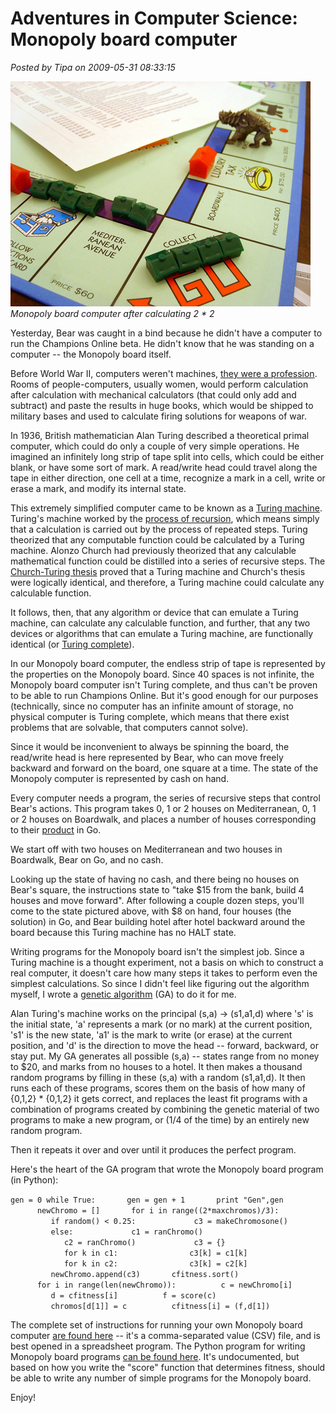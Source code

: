 # Adventures in Computer Science: Monopoly board computer

*Posted by Tipa on 2009-05-31 08:33:15*

![Monopoly board computer](../../../uploads/2009/05/turingopoly.jpg "Monopoly board computer")  
*Monopoly board computer after calculating 2 * 2*

Yesterday, Bear was caught in a bind because he didn't have a computer to run the Champions Online beta. He didn't know that he was standing on a computer -- the Monopoly board itself.

Before World War II, computers weren't machines, [they were a profession](http://www.ieeeghn.org/wiki/index.php/Women_Computers_in_World_War_II). Rooms of people-computers, usually women, would perform calculation after calculation with mechanical calculators (that could only add and subtract) and paste the results in huge books, which would be shipped to military bases and used to calculate firing solutions for weapons of war.

In 1936, British mathematician Alan Turing described a theoretical primal computer, which could do only a couple of very simple operations. He imagined an infinitely long strip of tape split into cells, which could be either blank, or have some sort of mark. A read/write head could travel along the tape in either direction, one cell at a time, recognize a mark in a cell, write or erase a mark, and modify its internal state.

This extremely simplified computer came to be known as a [Turing machine](http://en.wikipedia.org/wiki/Turing_machine). Turing's machine worked by the [process of recursion](http://en.wikipedia.org/wiki/Recursion), which means simply that a calculation is carried out by the process of repeated steps. Turing theorized that any computable function could be calculated by a Turing machine. Alonzo Church had previously theorized that any calculable mathematical function could be distilled into a series of recursive steps. The [Church-Turing thesis](http://en.wikipedia.org/wiki/Church%E2%80%93Turing_thesis) proved that a Turing machine and Church's thesis were logically identical, and therefore, a Turing machine could calculate any calculable function.

It follows, then, that any algorithm or device that can emulate a Turing machine, can calculate any calculable function, and further, that any two devices or algorithms that can emulate a Turing machine, are functionally identical (or [Turing complete](http://en.wikipedia.org/wiki/Turing_completeness)).

In our Monopoly board computer, the endless strip of tape is represented by the properties on the Monopoly board. Since 40 spaces is not infinite, the Monopoly board computer isn't Turing complete, and thus can't be proven to be able to run Champions Online. But it's good enough for our purposes (technically, since no computer has an infinite amount of storage, no physical computer is Turing complete, which means that there exist problems that are solvable, that computers cannot solve).

Since it would be inconvenient to always be spinning the board, the read/write head is here represented by Bear, who can move freely backward and forward on the board, one square at a time. The state of the Monopoly computer is represented by cash on hand.

Every computer needs a program, the series of recursive steps that control Bear's actions. This program takes 0, 1 or 2 houses on Mediterranean, 0, 1 or 2 houses on Boardwalk, and places a number of houses corresponding to their [product](http://en.wikipedia.org/wiki/Product_(mathematics)) in Go.

We start off with two houses on Mediterranean and two houses in Boardwalk, Bear on Go, and no cash.

Looking up the state of having no cash, and there being no houses on Bear's square, the instructions state to "take $15 from the bank, build 4 houses and move forward". After following a couple dozen steps, you'll come to the state pictured above, with $8 on hand, four houses (the solution) in Go, and Bear building hotel after hotel backward around the board because this Turing machine has no HALT state.

Writing programs for the Monopoly board isn't the simplest job. Since a Turing machine is a thought experiment, not a basis on which to construct a real computer, it doesn't care how many steps it takes to perform even the simplest calculations. So since I didn't feel like figuring out the algorithm myself, I wrote a [genetic algorithm](http://en.wikipedia.org/wiki/Genetic_algorithm) (GA) to do it for me.

Alan Turing's machine works on the principal (s,a) -> (s1,a1,d) where 's' is the initial state, 'a' represents a mark (or no mark) at the current position, 's1' is the new state, 'a1' is the mark to write (or erase) at the current position, and 'd' is the direction to move the head -- forward, backward, or stay put. My GA generates all possible (s,a) -- states range from no money to $20, and marks from no houses to a hotel. It then makes a thousand random programs by filling in these (s,a) with a random (s1,a1,d). It then runs each of these programs, scores them on the basis of how many of {0,1,2} * {0,1,2} it gets correct, and replaces the least fit programs with a combination of programs created by combining the genetic material of two programs to make a new program, or (1/4 of the time) by an entirely new random program.

Then it repeats it over and over until it produces the perfect program.

Here's the heart of the GA program that wrote the Monopoly board program (in Python):

`gen = 0
while True:
      gen = gen + 1
      print "Gen",gen
      newChromo = []
      for i in range((2*maxchromos)/3):
         if random() < 0.25:
            c3 = makeChromosone()
         else:
            c1 = ranChromo()
            c2 = ranChromo()
            c3 = {}
            for k in c1:
               c3[k] = c1[k]
            for k in c2:
               c3[k] = c2[k]
         newChromo.append(c3)
      cfitness.sort()
      for i in range(len(newChromo)):
         c = newChromo[i]
         d = cfitness[i]
         f = score(c)
         chromos[d[1]] = c
         cfitness[i] = (f,d[1])
`

The complete set of instructions for running your own Monopoly board computer [are found here](../../../uploads/2009/05/fit09.txt) -- it's a comma-separated value (CSV) file, and is best opened in a spreadsheet program. The Python program for writing Monopoly board programs [can be found here](../../../uploads/2009/05/turing.zip). It's undocumented, but based on how you write the "score" function that determines fitness, should be able to write any number of simple programs for the Monopoly board.

Enjoy!


